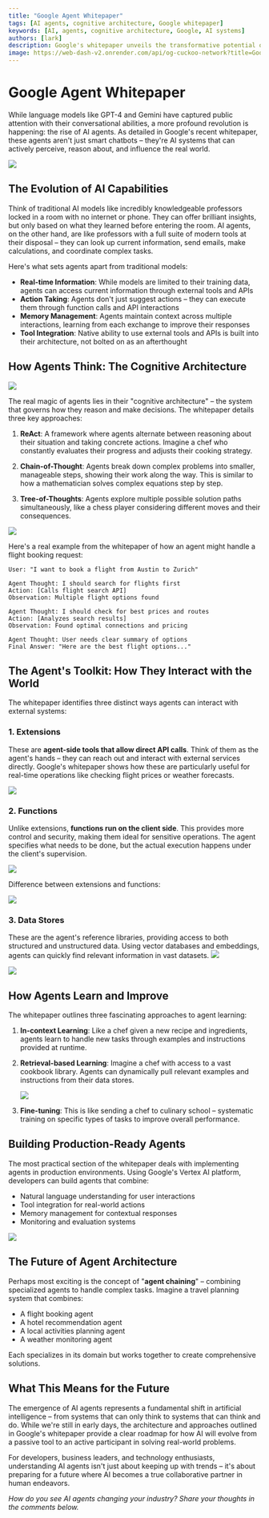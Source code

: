 ```yaml
---
title: "Google Agent Whitepaper"
tags: [AI agents, cognitive architecture, Google whitepaper]
keywords: [AI, agents, cognitive architecture, Google, AI systems]
authors: [lark]
description: Google's whitepaper unveils the transformative potential of AI agents, showcasing their ability to perceive, reason, and influence the real world. Discover how these agents differ from traditional AI models through real-time information access, action-taking capabilities, and tool integration.
image: https://web-dash-v2.onrender.com/api/og-cuckoo-network?title=Google%20Agent%20Whitepaper
---
```


# Google Agent Whitepaper

While language models like GPT-4 and Gemini have captured public attention with their conversational abilities, a more profound revolution is happening: the rise of AI agents. As detailed in Google's recent whitepaper, these agents aren't just smart chatbots – they're AI systems that can actively perceive, reason about, and influence the real world.

![](https://web-dash-v2.onrender.com/api/og-cuckoo-network?title=Google%20Agent%20Whitepaper)

## The Evolution of AI Capabilities

Think of traditional AI models like incredibly knowledgeable professors locked in a room with no internet or phone. They can offer brilliant insights, but only based on what they learned before entering the room. AI agents, on the other hand, are like professors with a full suite of modern tools at their disposal – they can look up current information, send emails, make calculations, and coordinate complex tasks.

Here's what sets agents apart from traditional models:

- **Real-time Information**: While models are limited to their training data, agents can access current information through external tools and APIs
- **Action Taking**: Agents don't just suggest actions – they can execute them through function calls and API interactions
- **Memory Management**: Agents maintain context across multiple interactions, learning from each exchange to improve their responses
- **Tool Integration**: Native ability to use external tools and APIs is built into their architecture, not bolted on as an afterthought

## How Agents Think: The Cognitive Architecture

![](https://cuckoo-network.b-cdn.net/google-agent-1-arch.webp)

The real magic of agents lies in their "cognitive architecture" – the system that governs how they reason and make decisions. The whitepaper details three key approaches:

1. **ReAct**: A framework where agents alternate between reasoning about their situation and taking concrete actions. Imagine a chef who constantly evaluates their progress and adjusts their cooking strategy.

2. **Chain-of-Thought**: Agents break down complex problems into smaller, manageable steps, showing their work along the way. This is similar to how a mathematician solves complex equations step by step.

3. **Tree-of-Thoughts**: Agents explore multiple possible solution paths simultaneously, like a chess player considering different moves and their consequences.

![](https://cuckoo-network.b-cdn.net/google-agent-2-reasoning-in-the-orchestration-layer.webp)

Here's a real example from the whitepaper of how an agent might handle a flight booking request:

```
User: "I want to book a flight from Austin to Zurich"

Agent Thought: I should search for flights first
Action: [Calls flight search API]
Observation: Multiple flight options found

Agent Thought: I should check for best prices and routes
Action: [Analyzes search results]
Observation: Found optimal connections and pricing

Agent Thought: User needs clear summary of options
Final Answer: "Here are the best flight options..."
```

## The Agent's Toolkit: How They Interact with the World

The whitepaper identifies three distinct ways agents can interact with external systems:

### 1. Extensions

These are **agent-side tools that allow direct API calls**. Think of them as the agent's hands – they can reach out and interact with external services directly. Google's whitepaper shows how these are particularly useful for real-time operations like checking flight prices or weather forecasts.

![](https://cuckoo-network.b-cdn.net/google-agent-3-extension.webp)

### 2. Functions
Unlike extensions, **functions run on the client side**. This provides more control and security, making them ideal for sensitive operations. The agent specifies what needs to be done, but the actual execution happens under the client's supervision.

![](https://cuckoo-network.b-cdn.net/google-agent-8-function.webp)

Difference between extensions and functions:

![](https://cuckoo-network.b-cdn.net/google-agent-9-diff-extensions-functions.webp)

### 3. Data Stores

These are the agent's reference libraries, providing access to both structured and unstructured data. Using vector databases and embeddings, agents can quickly find relevant information in vast datasets.
![](https://cuckoo-network.b-cdn.net/google-agent-4-data-store.webp)

![](https://cuckoo-network.b-cdn.net/google-agent-5-data-store-details.webp)

## How Agents Learn and Improve

The whitepaper outlines three fascinating approaches to agent learning:

1. **In-context Learning**: Like a chef given a new recipe and ingredients, agents learn to handle new tasks through examples and instructions provided at runtime.

2. **Retrieval-based Learning**: Imagine a chef with access to a vast cookbook library. Agents can dynamically pull relevant examples and instructions from their data stores.

   ![](https://cuckoo-network.b-cdn.net/google-agent-6-rag-workflow.webp)

3. **Fine-tuning**: This is like sending a chef to culinary school – systematic training on specific types of tasks to improve overall performance.

## Building Production-Ready Agents

The most practical section of the whitepaper deals with implementing agents in production environments. Using Google's Vertex AI platform, developers can build agents that combine:

- Natural language understanding for user interactions
- Tool integration for real-world actions
- Memory management for contextual responses
- Monitoring and evaluation systems

![](https://cuckoo-network.b-cdn.net/google-agent-7-e2e-built-with-vertex.webp)

## The Future of Agent Architecture

Perhaps most exciting is the concept of "**agent chaining**" – combining specialized agents to handle complex tasks. Imagine a travel planning system that combines:

- A flight booking agent
- A hotel recommendation agent
- A local activities planning agent
- A weather monitoring agent

Each specializes in its domain but works together to create comprehensive solutions.

## What This Means for the Future

The emergence of AI agents represents a fundamental shift in artificial intelligence – from systems that can only think to systems that can think and do. While we're still in early days, the architecture and approaches outlined in Google's whitepaper provide a clear roadmap for how AI will evolve from a passive tool to an active participant in solving real-world problems.

For developers, business leaders, and technology enthusiasts, understanding AI agents isn't just about keeping up with trends – it's about preparing for a future where AI becomes a true collaborative partner in human endeavors.

*How do you see AI agents changing your industry? Share your thoughts in the comments below.*